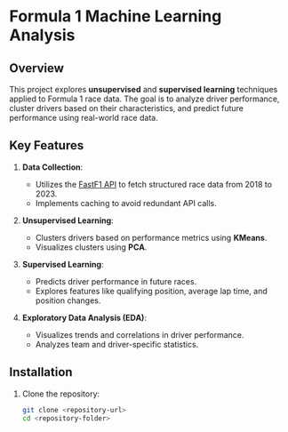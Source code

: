 # Formula 1 Machine Learning Analysis

## Overview
This project explores **unsupervised** and **supervised learning** techniques applied to Formula 1 race data. The goal is to analyze driver performance, cluster drivers based on their characteristics, and predict future performance using real-world race data.

## Key Features
1. **Data Collection**:
   - Utilizes the [FastF1 API](https://theoehrly.github.io/Fast-F1/) to fetch structured race data from 2018 to 2023.
   - Implements caching to avoid redundant API calls.

2. **Unsupervised Learning**:
   - Clusters drivers based on performance metrics using **KMeans**.
   - Visualizes clusters using **PCA**.

3. **Supervised Learning**:
   - Predicts driver performance in future races.
   - Explores features like qualifying position, average lap time, and position changes.

4. **Exploratory Data Analysis (EDA)**:
   - Visualizes trends and correlations in driver performance.
   - Analyzes team and driver-specific statistics.

## Installation
1. Clone the repository:
   ```bash
   git clone <repository-url>
   cd <repository-folder>
